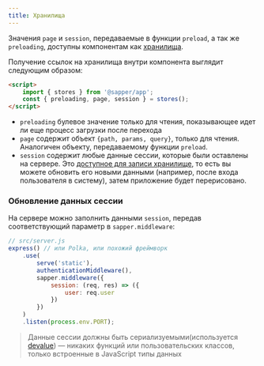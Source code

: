 ```yaml
---
title: Хранилища
---
```


Значения `page` и `session`, передаваемые в функции `preload`, а так же `preloading`, доступны компонентам как [хранилища](https://ru.svelte.dev/tutorial/writable-stores).

Получение ссылок на хранилища внутри компонента выглядит следующим образом:

```html
<script>
	import { stores } from '@sapper/app';
	const { preloading, page, session } = stores();
</script>
```

* `preloading` булевое значение только для чтения, показывающее идет ли еще процесс загрузки после перехода
* `page` содержит объект `{path, params, query}`, только для чтения. Аналогичен объекту, передаваемому функции `preload`.
* `session` содержит любые данные сессии, которые были оставлены на сервере. Это [доступное для записи хранилище](https://ru.svelte.dev/tutorial/writable-stores), то есть вы можете обновить его новыми данными (например, после входа пользователя в систему), затем приложение будет перерисовано.


### Обновление данных сессии

На сервере можно заполнить данными `session`, передав соответствующий параметр в `sapper.middleware`:

```js
// src/server.js
express() // или Polka, или похожий фреймворк
	.use(
		serve('static'),
		authenticationMiddleware(),
		sapper.middleware({
			session: (req, res) => ({
				user: req.user
			})
		})
	)
	.listen(process.env.PORT);
```

> Данные сессии должны быть сериализуемыми(используется [devalue](https://github.com/Rich-Harris/devalue)) — никаких функций или пользовательских классов, только встроенные в JavaScript типы данных